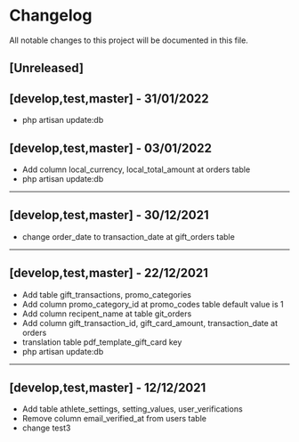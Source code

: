 # Changelog

All notable changes to this project will be documented in this file.

## [Unreleased]


## [develop,test,master] - 31/01/2022
- php artisan update:db

## [develop,test,master] - 03/01/2022
- Add column local_currency, local_total_amount at orders table
- php artisan update:db

---

## [develop,test,master] - 30/12/2021
- change order_date to transaction_date at gift_orders table

---

## [develop,test,master] - 22/12/2021

-   Add table gift_transactions, promo_categories
-   Add column promo_category_id at promo_codes table default value is 1
-   Add column recipent_name at table git_orders
-   Add column gift_transaction_id, gift_card_amount, transaction_date at orders
-   translation table pdf_template_gift_card key
-   php artisan update:db

---

## [develop,test,master] - 12/12/2021

- Add table athlete_settings, setting_values, user_verifications
- Remove column email_verified_at from users table
- change test3
